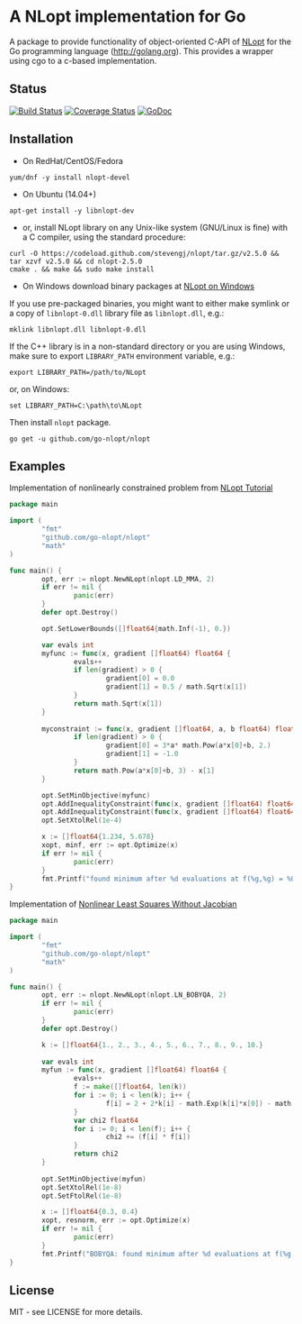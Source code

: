 A NLopt implementation for Go
======

A package to provide functionality of object-oriented C-API of [NLopt](http://ab-initio.mit.edu/wiki/index.php/Main_Page) 
for the Go programming language (http://golang.org). This provides a wrapper 
using cgo to a c-based implementation.


## Status

[![Build Status](https://travis-ci.org/go-nlopt/nlopt.svg?branch=master)](https://travis-ci.org/go-nlopt/nlopt) [![Coverage Status](https://coveralls.io/repos/github/go-nlopt/nlopt/badge.svg?branch=master)](https://coveralls.io/github/go-nlopt/nlopt?branch=master) [![GoDoc](https://godoc.org/github.com/go-nlopt/nlopt?status.svg)](https://godoc.org/github.com/go-nlopt/nlopt)


## Installation

- On RedHat/CentOS/Fedora

~~~
yum/dnf -y install nlopt-devel
~~~

- On Ubuntu (14.04+)

~~~
apt-get install -y libnlopt-dev
~~~

- or, install NLopt library on any Unix-like system (GNU/Linux is fine) with a 
  C compiler, using the standard procedure:

~~~
curl -O https://codeload.github.com/stevengj/nlopt/tar.gz/v2.5.0 && tar xzvf v2.5.0 && cd nlopt-2.5.0
cmake . && make && sudo make install
~~~

- On Windows download binary packages at [NLopt on Windows](http://ab-initio.mit.edu/wiki/index.php/NLopt_on_Windows)

If you use pre-packaged binaries, you might want to either make symlink or a copy of `libnlopt-0.dll` library
file as `libnlopt.dll`, e.g.:

~~~
mklink libnlopt.dll libnlopt-0.dll
~~~

If the C++ library is in a non-standard directory or you are using Windows, 
make sure to export `LIBRARY_PATH` environment variable, e.g.:

~~~
export LIBRARY_PATH=/path/to/NLopt
~~~

or, on Windows:

~~~
set LIBRARY_PATH=C:\path\to\NLopt
~~~


Then install `nlopt` package. 

~~~
go get -u github.com/go-nlopt/nlopt
~~~


## Examples

Implementation of nonlinearly constrained problem from [NLopt Tutorial](http://ab-initio.mit.edu/wiki/index.php/NLopt_Tutorial)

~~~go
package main

import (
        "fmt"
        "github.com/go-nlopt/nlopt"
        "math"
)

func main() {
        opt, err := nlopt.NewNLopt(nlopt.LD_MMA, 2)
        if err != nil {
                panic(err)
        }
        defer opt.Destroy()

        opt.SetLowerBounds([]float64{math.Inf(-1), 0.})

        var evals int
        myfunc := func(x, gradient []float64) float64 {
                evals++
                if len(gradient) > 0 {
                        gradient[0] = 0.0
                        gradient[1] = 0.5 / math.Sqrt(x[1])
                }
                return math.Sqrt(x[1])
        }
        
        myconstraint := func(x, gradient []float64, a, b float64) float64 {
                if len(gradient) > 0 {
                        gradient[0] = 3*a* math.Pow(a*x[0]+b, 2.)
                        gradient[1] = -1.0
                }
                return math.Pow(a*x[0]+b, 3) - x[1]
        }

        opt.SetMinObjective(myfunc)
        opt.AddInequalityConstraint(func(x, gradient []float64) float64 { return myconstraint(x, gradient, 2., 0.)}, 1e-8)
        opt.AddInequalityConstraint(func(x, gradient []float64) float64 { return myconstraint(x, gradient, -1., 1.)}, 1e-8)
        opt.SetXtolRel(1e-4)

        x := []float64{1.234, 5.678}
        xopt, minf, err := opt.Optimize(x)
        if err != nil {
                panic(err)
        }
        fmt.Printf("found minimum after %d evaluations at f(%g,%g) = %0.10g\n", evals, xopt[0], xopt[1], minf)
}
~~~

Implementation of [Nonlinear Least Squares Without Jacobian](https://uk.mathworks.com/help/optim/ug/nonlinear-least-squares-with-full-jacobian.html)

~~~go
package main

import (
        "fmt"
        "github.com/go-nlopt/nlopt"
        "math"
)

func main() {
        opt, err := nlopt.NewNLopt(nlopt.LN_BOBYQA, 2)
        if err != nil {
                panic(err)
        }
        defer opt.Destroy()

        k := []float64{1., 2., 3., 4., 5., 6., 7., 8., 9., 10.}
        
        var evals int
        myfun := func(x, gradient []float64) float64 {
                evals++
                f := make([]float64, len(k))
                for i := 0; i < len(k); i++ {
                        f[i] = 2 + 2*k[i] - math.Exp(k[i]*x[0]) - math.Exp(k[i]*x[1])
                }
                var chi2 float64
                for i := 0; i < len(f); i++ {
                        chi2 += (f[i] * f[i])
                }
                return chi2
        }
                  
        opt.SetMinObjective(myfun)
        opt.SetXtolRel(1e-8)
        opt.SetFtolRel(1e-8)

        x := []float64{0.3, 0.4}
        xopt, resnorm, err := opt.Optimize(x)
        if err != nil {
                panic(err)
        }
        fmt.Printf("BOBYQA: found minimum after %d evaluations at f(%g,%g) = %0.10g\n", evals, xopt[0], xopt[1], resnorm)
}
~~~

## License

MIT - see LICENSE for more details.